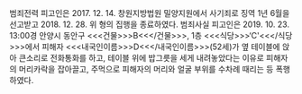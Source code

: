 범죄전력
피고인은 2017. 12. 14. 창원지방법원 밀양지원에서 사기죄로 징역 1년 6월을 선고받고 2018. 12. 28. 위 형의 집행을 종료하였다.
범죄사실
피고인은 2019. 10. 23. 13:00경 안양시 동안구 <<<건물>>>B<<</건물>>>, 1층 <<<식당>>>‘C'<<</식당>>>에서 피해자 <<<내국인이름>>>D<<</내국인이름>>>(52세)가 옆 테이블에 앉아 큰소리로 전화통화를 하고, 테이블 위에 밥그릇을 세게 내려놓았다는 이유로 피해자의 머리카락을 잡아끌고, 주먹으로 피해자의 머리와 얼굴 부위를 수차례 때리는 등 폭행하였다.